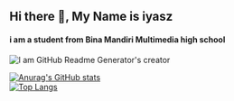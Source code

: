 ## Hi there 👋, My Name is iyasz
#### i am a student from Bina Mandiri Multimedia high school
![I am GitHub Readme Generator's creator](https://arturssmirnovs.github.io/github-profile-readme-generator/images/banner.png)

[![Anurag's GitHub stats](https://github-readme-stats.vercel.app/api?username=iyasz)](https://github.com/anuraghazra/github-readme-stats)
<br>
[![Top Langs](https://github-readme-stats.vercel.app/api/top-langs/?username=iyasz)](https://github.com/anuraghazra/github-readme-stats)
